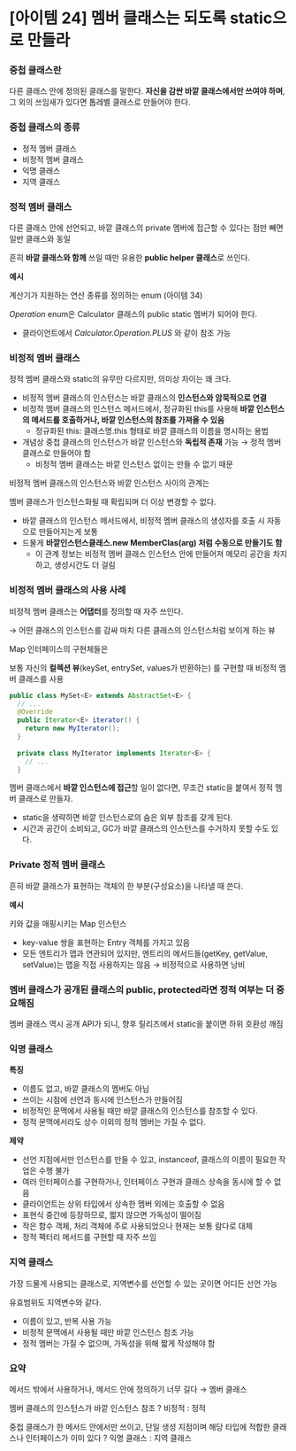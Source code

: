 # [아이템 24] 멤버 클래스는 되도록 static으로 만들라

### 중첩 클래스란

다른 클래스 안에 정의된 클래스를 말한다. **자신을 감싼 바깥 클래스에서만 쓰여야 하며**, 
그 외의 쓰임새가 있다면 톱레벨 클래스로 만들어야 한다.

### 중첩 클래스의 종류

- 정적 멤버 클래스
- 비정적 멤버 클래스
- 익명 클래스
- 지역 클래스

### 정적 멤버 클래스

다른 클래스 안에 선언되고, 바깥 클래스의 private 멤버에 접근할 수 있다는 점만 빼면 일반 클래스와 동일

흔히 **바깥 클래스와 함께** 쓰일 때만 유용한 **public helper 클래스**로 쓰인다.

**예시**

계산기가 지원하는 연산 종류를 정의하는 enum (아이템 34)

*Operation* enum은 Calculator 클래스의 public static 멤버가 되어야 한다.

- 클라이언트에서  *Calculator.Operation.PLUS* 와 같이 참조 가능

### 비정적 멤버 클래스

정적 멤버 클래스와 static의 유무만 다르지만, 의미상 차이는 꽤 크다.

- 비정적 멤버 클래스의 인스턴스는 바깥 클래스의 **인스턴스와 암묵적으로 연결**
- 비정적 멤버 클래스의 인스턴스 메서드에서, 정규화된 this를 사용해 **바깥 인스턴스의 메서드를 호출하거나, 바깥 인스턴스의 참조를 가져올 수 있음**
    - 정규화된 this: 클래스명.this 형태로 바깥 클래스의 이름을 명시하는 용법
- 개념상 중첩 클래스의 인스턴스가 바깥 인스턴스와 **독립적 존재** 가능 → 정적 멤버 클래스로 만들어야 함
    - 비정적 멤버 클래스는 바깥 인스턴스 없이는 만들 수 없기 때문

비정적 멤버 클래스의 인스턴스와 바깥 인스턴스 사이의 관계는

멤버 클래스가 인스턴스화될 때 확립되며 더 이상 변경할 수 없다.

- 바깥 클래스의 인스턴스 메서드에서, 비정적 멤버 클래스의 생성자를 호출 시 자동으로 만들어지는게 보통
- 드물게 **바깥인스턴스클래스.new MemberClas(arg) 처럼 수동으로 만들기도 함**
    - 이 관계 정보는 비정적 멤버 클래스 인스턴스 안에 만들어져 메모리 공간을 차지하고, 생성시간도 더 걸림

### 비정적 멤버 클래스의 사용 사례

비정적 멤버 클래스는 **어댑터**를 정의할 때 자주 쓰인다.

→ 어떤 클래스의 인스턴스를 감싸 마치 다른 클래스의 인스턴스처럼 보이게 하는 뷰

Map 인터페이스의 구현체들은 

보통 자신의 **컬렉션 뷰**(keySet, entrySet, values가 반환하는) 를 구현할 때 비정적 멤버 클래스를 사용

```java
public class MySet<E> extends AbstractSet<E> {
  // ...
  @Override
  public Iterator<E> iterator() {
    return new MyIterator();
  }
  
  private class MyIterator implements Iterator<E> {
    // ...
  }
```

멤버 클래스에서 **바깥 인스턴스에 접근**할 일이 없다면, 무조건 static을 붙여서 정적 멤버 클래스로 만들자.

- static을 생략하면 바깥 인스턴스로의 숨은 외부 참조를 갖게 된다.
- 시간과 공간이 소비되고, GC가 바깥 클래스의 인스턴스를 수거하지 못할 수도 있다.

### Private 정적 멤버 클래스

흔히 바깥 클래스가 표현하는 객체의 한 부분(구성요소)을 나타낼 때 쓴다.

**예시**

키와 값을 매핑시키는 Map 인스턴스

- key-value 쌍을 표현하는 Entry 객체를 가지고 있음
- 모든 엔트리가 맵과 연관되어 있지만, 엔트리의 메서드들(getKey, getValue, setValue)는 맵을 직접 사용하지는 않음 → 비정적으로 사용하면 낭비

### **멤버 클래스가 공개된 클래스의 public, protected라면 정적 여부는 더 중요해짐**

멤버 클래스 역시 공개 API가 되니, 향후 릴리즈에서 static을 붙이면 하위 호환성 깨짐

### 익명 클래스

**특징**

- 이름도 없고, 바깥 클래스의 멤버도 아님
- 쓰이는 시점에 선언과 동시에 인스턴스가 만들어짐
- 비정적인 문맥에서 사용될 때만 바깥 클래스의 인스턴스를 참조할 수 있다.
- 정적 문맥에서라도 상수 이외의 정적 멤버는 가질 수 없다.

**제약**

- 선언 지점에서만 인스턴스를 만들 수 있고, instanceof, 클래스의 이름이 필요한 작업은 수행 불가
- 여러 인터페이스를 구현하거나, 인터페이스 구현과 클래스 상속을 동시에 할 수 없음
- 클라이언트는 상위 타입에서 상속한 멤버 외에는 호출할 수 없음
- 표현식 중간에 등장하므로, 짧지 않으면 가독성이 떨어짐
- 작은 함수 객체, 처리 객체에 주로 사용되었으나 현재는 보통 람다로 대체
- 정적 팩터리 메서드를 구현할 때 자주 쓰임

### 지역 클래스

가장 드물게 사용되는 클래스로, 지역변수를 선언할 수 있는 곳이면 어디든 선언 가능

유효범위도 지역변수와 같다.

- 이름이 있고, 반복 사용 가능
- 비정적 문맥에서 사용될 때만 바깥 인스턴스 참조 가능
- 정적 멤버는 가질 수 없으며, 가독성을 위해 짧게 작성해야 함

### 요약

메서드 밖에서 사용하거나, 메서드 안에 정의하기 너무 길다 → 멤버 클래스

멤버 클래스의 인스턴스가 바깥 인스턴스 참조 ? 비정적 : 정적

중첩 클래스가 한 메서드 안에서만 쓰이고, 단일 생성 지점이며 해당 타입에 적합한 클래스나 인터페이스가 이미 있다 ? 익명 클래스 :  지역 클래스